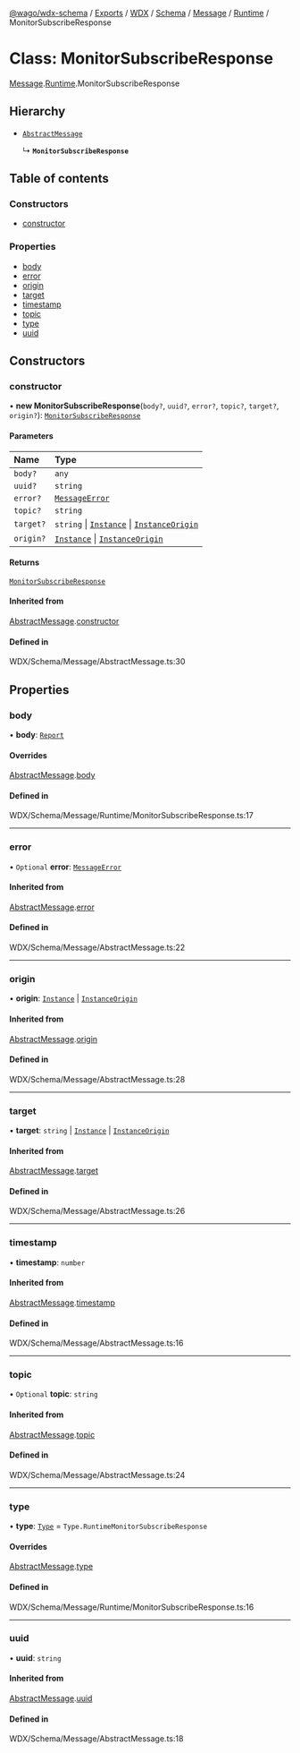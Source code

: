 [@wago/wdx-schema](../README.md) / [Exports](../modules.md) / [WDX](../modules/WDX.md) / [Schema](../modules/WDX.Schema.md) / [Message](../modules/WDX.Schema.Message.md) / [Runtime](../modules/WDX.Schema.Message.Runtime.md) / MonitorSubscribeResponse

# Class: MonitorSubscribeResponse

[Message](../modules/WDX.Schema.Message.md).[Runtime](../modules/WDX.Schema.Message.Runtime.md).MonitorSubscribeResponse

## Hierarchy

- [`AbstractMessage`](WDX.Schema.Message.AbstractMessage.md)

  ↳ **`MonitorSubscribeResponse`**

## Table of contents

### Constructors

- [constructor](WDX.Schema.Message.Runtime.MonitorSubscribeResponse.md#constructor)

### Properties

- [body](WDX.Schema.Message.Runtime.MonitorSubscribeResponse.md#body)
- [error](WDX.Schema.Message.Runtime.MonitorSubscribeResponse.md#error)
- [origin](WDX.Schema.Message.Runtime.MonitorSubscribeResponse.md#origin)
- [target](WDX.Schema.Message.Runtime.MonitorSubscribeResponse.md#target)
- [timestamp](WDX.Schema.Message.Runtime.MonitorSubscribeResponse.md#timestamp)
- [topic](WDX.Schema.Message.Runtime.MonitorSubscribeResponse.md#topic)
- [type](WDX.Schema.Message.Runtime.MonitorSubscribeResponse.md#type)
- [uuid](WDX.Schema.Message.Runtime.MonitorSubscribeResponse.md#uuid)

## Constructors

### constructor

• **new MonitorSubscribeResponse**(`body?`, `uuid?`, `error?`, `topic?`, `target?`, `origin?`): [`MonitorSubscribeResponse`](WDX.Schema.Message.Runtime.MonitorSubscribeResponse.md)

#### Parameters

| Name | Type |
| :------ | :------ |
| `body?` | `any` |
| `uuid?` | `string` |
| `error?` | [`MessageError`](WDX.Schema.Message.MessageError.md) |
| `topic?` | `string` |
| `target?` | `string` \| [`Instance`](WDX.Schema.Model.Instance.Instance.md) \| [`InstanceOrigin`](WDX.Schema.Model.Instance.InstanceOrigin.md) |
| `origin?` | [`Instance`](WDX.Schema.Model.Instance.Instance.md) \| [`InstanceOrigin`](WDX.Schema.Model.Instance.InstanceOrigin.md) |

#### Returns

[`MonitorSubscribeResponse`](WDX.Schema.Message.Runtime.MonitorSubscribeResponse.md)

#### Inherited from

[AbstractMessage](WDX.Schema.Message.AbstractMessage.md).[constructor](WDX.Schema.Message.AbstractMessage.md#constructor)

#### Defined in

WDX/Schema/Message/AbstractMessage.ts:30

## Properties

### body

• **body**: [`Report`](WDX.Schema.Model.Runtime.Report.Report.md)

#### Overrides

[AbstractMessage](WDX.Schema.Message.AbstractMessage.md).[body](WDX.Schema.Message.AbstractMessage.md#body)

#### Defined in

WDX/Schema/Message/Runtime/MonitorSubscribeResponse.ts:17

___

### error

• `Optional` **error**: [`MessageError`](WDX.Schema.Message.MessageError.md)

#### Inherited from

[AbstractMessage](WDX.Schema.Message.AbstractMessage.md).[error](WDX.Schema.Message.AbstractMessage.md#error)

#### Defined in

WDX/Schema/Message/AbstractMessage.ts:22

___

### origin

• **origin**: [`Instance`](WDX.Schema.Model.Instance.Instance.md) \| [`InstanceOrigin`](WDX.Schema.Model.Instance.InstanceOrigin.md)

#### Inherited from

[AbstractMessage](WDX.Schema.Message.AbstractMessage.md).[origin](WDX.Schema.Message.AbstractMessage.md#origin)

#### Defined in

WDX/Schema/Message/AbstractMessage.ts:28

___

### target

• **target**: `string` \| [`Instance`](WDX.Schema.Model.Instance.Instance.md) \| [`InstanceOrigin`](WDX.Schema.Model.Instance.InstanceOrigin.md)

#### Inherited from

[AbstractMessage](WDX.Schema.Message.AbstractMessage.md).[target](WDX.Schema.Message.AbstractMessage.md#target)

#### Defined in

WDX/Schema/Message/AbstractMessage.ts:26

___

### timestamp

• **timestamp**: `number`

#### Inherited from

[AbstractMessage](WDX.Schema.Message.AbstractMessage.md).[timestamp](WDX.Schema.Message.AbstractMessage.md#timestamp)

#### Defined in

WDX/Schema/Message/AbstractMessage.ts:16

___

### topic

• `Optional` **topic**: `string`

#### Inherited from

[AbstractMessage](WDX.Schema.Message.AbstractMessage.md).[topic](WDX.Schema.Message.AbstractMessage.md#topic)

#### Defined in

WDX/Schema/Message/AbstractMessage.ts:24

___

### type

• **type**: [`Type`](../enums/WDX.Schema.Message.Type.md) = `Type.RuntimeMonitorSubscribeResponse`

#### Overrides

[AbstractMessage](WDX.Schema.Message.AbstractMessage.md).[type](WDX.Schema.Message.AbstractMessage.md#type)

#### Defined in

WDX/Schema/Message/Runtime/MonitorSubscribeResponse.ts:16

___

### uuid

• **uuid**: `string`

#### Inherited from

[AbstractMessage](WDX.Schema.Message.AbstractMessage.md).[uuid](WDX.Schema.Message.AbstractMessage.md#uuid)

#### Defined in

WDX/Schema/Message/AbstractMessage.ts:18
